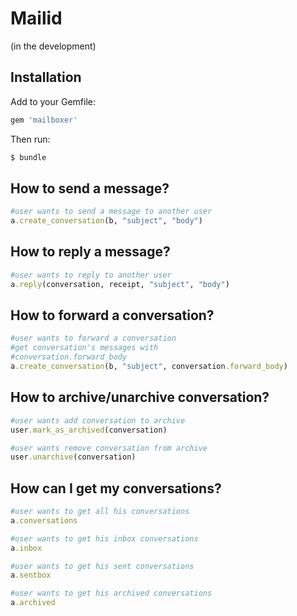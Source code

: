 <h1>Mailid</h1> (in the development)

<h2>Installation</h2>
Add to your Gemfile:

```ruby
gem 'mailboxer'
```

Then run:

```ruby
$ bundle
```

<h2>How to send a message?</h2>

```ruby
#user wants to send a message to another user
a.create_conversation(b, "subject", "body")
```

<h2>How to reply a message?</h2>

```ruby
#user wants to reply to another user
a.reply(conversation, receipt, "subject", "body")
```

<h2>How to forward a conversation?</h2>

```ruby
#user wants to forward a conversation
#get conversation's messages with 
#conversation.forward_body
a.create_conversation(b, "subject", conversation.forward_body)
```

<h2>How to archive/unarchive conversation?</h2>

```ruby
#user wants add conversation to archive
user.mark_as_archived(conversation)

#user wants remove conversation from archive
user.unarchive(conversation)
```

<h2>How can I get my conversations?</h2>

```ruby
#user wants to get all his conversations
a.conversations

#user wants to get his inbox conversations
a.inbox

#user wants to get his sent conversations
a.sentbox

#user wants to get his archived conversations
a.archived
```
